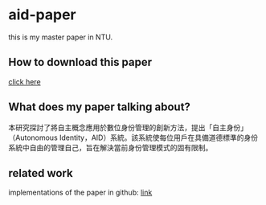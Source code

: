# aid-paper

this is my master paper in NTU.

## How to download this paper

[click here](https://leon123858.github.io/aid-paper/)

## What does my paper talking about?

本研究探討了將自主概念應用於數位身份管理的創新方法，提出「自主身份」（Autonomous Identity，AID）系統。該系統使每位用戶在具備道德標準的身份系統中自由的管理自己，旨在解決當前身份管理模式的固有限制。

## related work

implementations of the paper in github: [link](https://github.com/leon123858/aid)
